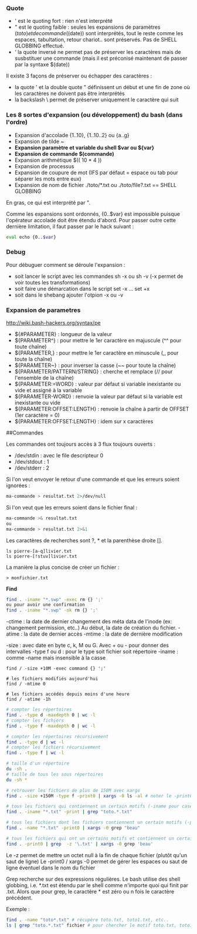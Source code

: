 ### Quote

- ' est le quoting fort : rien n'est interprété
- " est le quoting faible : seules les expansions de paramètres ($toto) et de commande ($(date)) sont interprétés, tout le reste comme les espaces, tabultation, retour chariot.. sont préservés. Pas de SHELL GLOBBING effectué.
- ‘ la quote inversé ne permet pas de préserver les caractères mais de susbstituer une commande (mais il est préconisé maintenant de passer par la syntaxe $(date))

Il existe 3 façons de préserver ou échapper des caractères : 
- la quote ' et la double quote " définissent un début et une fin de zone où les caractères ne doivent pas être interprétés
- la backslash \ permet de préserver uniquement le caractère qui suit

### Les 8 sortes d'expansion (ou développement) du bash (dans l'ordre)

- Expansion d'accolade {1..10}, {1..10..2} ou {a..g} 
- Expansion de tilde ~ 
- **Expansion paramètre et variable du shell $var ou ${var}**
- **Expansion de commande $(commande)**
- Expansion arithmétique $(( 10 * 4 )) 
- Expansion de processus
- Expansion de coupure de mot (IFS par défaut = espace ou tab pour séparer les mots entre eux)
- Expansion de nom de fichier ./toto/*.txt ou ./toto/file?.txt  == SHELL GLOBBING

En gras, ce qui est interprété par ".

Comme les expansions sont ordonnés, {0..$var} est impossible puisque l'opérateur accolade doit être étendu d'abord. Pour passer outre cette dernière limitation, il faut passer par le hack suivant : 
 
 ````sh
 eval echo {0..$var}
 ````
 
### Debug

Pour débuguer comment se déroule l'expansion : 
- soit lancer le script avec les commandes sh -x ou sh -v (-x permet de voir toutes les transformations)
- soit faire une démarcation dans le script set -x ... set +x
- soit dans le shebang ajouter l'otpion -x ou -v

### Expansion de parametres 

http://wiki.bash-hackers.org/syntax/pe

- ${#PARAMETER} : longueur de la valeur
- ${PARAMETER^} : pour mettre le 1er caractère en majuscule (^^ pour toute chaîne)
- ${PARAMETER,} : pour mettre le 1er caractère en minuscule (,, pour toute la chaîne)
- ${PARAMETER~} : pour inverser la casse (~~ pour toute la chaîne)
- ${PARAMETER/PATTERN/STRING} : cherche et remplace (// pour l'ensemble de la chaîne)
- ${PARAMETER:=WORD} : valeur par défaut si variable inexistante ou vide et assigné à la variable
- ${PARAMETER-WORD} : renvoie la valeur par défaut si la variable est inexistante ou vide
- ${PARAMETER:OFFSET:LENGTH} : renvoie la chaîne à partir de OFFSET (1er caractère = 0)
- ${PARAMETER:OFFSET:LENGTH} : idem sur x caractères

 

##Commandes

Les commandes ont toujours accès à 3 flux toujours ouverts : 
- /dev/stdin : avec le file descripteur 0
- /dev/stdout : 1
- /dev/stderr : 2

Si l'on veut envoyer le retour d'une commande et que les erreurs soient ignorées : 

  ````sh
  ma-commande > resultat.txt 2>/dev/null
  ````

Si l'on veut que les erreurs soient dans le fichier final : 
  
  ````sh
  ma-commande >& resultat.txt
  ou 
  ma-commande > resultat.txt 2>&1
  ````

Les caractères de recherches sont ?, * et la parenthèse droite []. 
  ````
  ls pierre-[a-q]livier.txt
  ls pierre-[!stuv]livier.txt
  ````
La manière la plus concise de créer un fichier :
  ````
  > monfichier.txt
  ````


  
**Find**

  ````sh
  find . -iname "*.swp" -exec rm {} ';'
  ou pour avoir une confirmation
  find . -iname "*.swp" -ok rm {} ';' 
  ````
-ctime : la date de dernier changement des méta data de l'inode (ex: changement permission, etc..) Au début, la date de création du fichier. 
-atime : la date de dernier accès
-mtime : la date de dernière modification

-size : avec date en byte c, k, M ou G. Avec + ou - pour donner des intervalles
-type f ou d : pour le type soit fichier soit répertoire
-iname : comme -name mais insensible à la casse

  ````
  find / -size +10M -exec command {} ';'
  
  # les fichiers modifiés aujourd'hui
  find / -mtime 0
  
  # les fichiers accédés depuis moins d'une heure
  find / -atime -1h
  ````

 ````sh
 # compter les répertoires
 find . -type d -maxdepth 0 | wc -l
 # compter les fichiers 
 find . -type f -maxdepth 0 | wc -l

 # compter les répertoires récursivement 
 find . -type d | wc -l
 # compter les fichiers récursivement
 find . -type f | wc -l
 
 # taille d'un répertoire 
 du -sh . 
 # taille de tous les sous répertoires 
 du -sh *
 
 # retrouver les fichiers de plus de 150M avec xargs
 find . -size +150M -type f -print0 | xargs -0 ls -al # noter le -print0 et le -0 permettant d'éviter les pb avec les fichiers ayant un caractère quote
 
 # tous les fichiers qui contiennent un certain motifs (-iname pour case insensitive)
 find . -iname "*.txt" -print | grep "toto.*.txt"
 
 # tous les fichiers dont les fichiers contiennent un certain motifs (-print0 et xargs -0 permettent de gérer les espaces dans les noms de fichier
 find . -name "*.txt" -print0 | xargs -0 grep "beau"
 
 # tous les fichiers qui ont un certains motifs et contiennent un certain motif
 find . -print0 | grep  -z '\.txt' | xargs -0 grep 'beau'
 ````
Le -z permet de mettre un octet null à la fin de chaque fichier (plutôt qu'un saut de ligne)
Le -print0 / xargs -0 permet de gérer les espaces ou saut de ligne éventuel dans le nom du fichier

Grep recherche sur des expressions régulières. 
Le bash utilise des shell globbing, i.e. *.txt est étendu par le shell comme n'importe quoi qui finit par .txt. 
Alors que pour grep, le caractère * est zéro ou n fois le caractère précédent. 

Exemple : 

````sh
find . -name "toto*.txt" # récupère toto.txt, toto1.txt, etc..
ls | grep "toto.*.txt" fichier # pour chercher le motif toto.txt, toto1.txt dans le fichier
````

